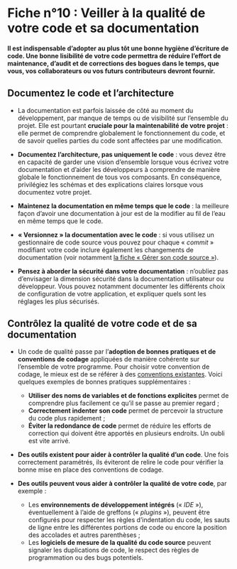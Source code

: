 # Fiche n°10 : Veiller à la qualité de votre code et sa documentation
#### Il est indispensable d’adopter au plus tôt une bonne hygiène d’écriture de code. Une bonne lisibilité de votre code permettra de réduire l’effort de maintenance, d’audit et de corrections des bogues dans le temps, que vous, vos collaborateurs ou vos futurs contributeurs devront fournir.


## Documentez le code et l’architecture

* La documentation est parfois laissée de côté au moment du développement, par manque de temps ou de visibilité sur l’ensemble du projet. Elle est pourtant **cruciale pour la maintenabilité de votre projet** : elle permet de comprendre globalement le fonctionnement du code, et de savoir quelles parties du code sont affectées par une modification.

* **Documentez l’architecture, pas uniquement le code** : vous devez être en capacité de garder une vision d’ensemble lorsque vous écrivez votre documentation et d’aider les développeurs à comprendre de manière globale le fonctionnement de tous vos composants. En conséquence, privilégiez les schémas et des explications claires lorsque vous documentez votre projet.

* **Maintenez la documentation en même temps que le code** : la meilleure façon d’avoir une documentation à jour est de la modifier au fil de l’eau en même temps que le code.

* **« Versionnez » la documentation avec le code** : si vous utilisez un gestionnaire de code source vous pouvez pour chaque « _commit_ » modifiant votre code inclure également les changements de documentation (voir notamment [la fiche « Gérer son code source »](#Fiche_n°4_:_Gérer_son_code_source)).

* **Pensez à aborder la sécurité dans votre documentation** : n’oubliez pas d’envisager la dimension sécurité dans la documentation utilisateur ou développeur. Vous pouvez notamment documenter les différents choix de configuration de votre application, et expliquer quels sont les réglages les plus sécurisés.

## Contrôlez la qualité de votre code et de sa documentation

* Un code de qualité passe par l’**adoption de bonnes pratiques et de conventions de codage** appliquées de manière cohérente sur l’ensemble de votre programme. Pour choisir votre convention de codage, le mieux est de se référer à des [conventions existantes](https://github.com/Kristories/awesome-guidelines). Voici quelques exemples de bonnes pratiques supplémentaires :
    * **Utiliser des noms de variables et de fonctions explicites** permet de comprendre plus facilement ce qu’il se passe au premier regard ;
    * **Correctement indenter son code** permet de percevoir la structure du code plus rapidement ;
    * **Éviter la redondance de code** permet de réduire les efforts de correction qui doivent être apportés en plusieurs endroits. Un oubli est vite arrivé.

* **Des outils existent pour aider à contrôler la qualité d’un code**. Une fois correctement paramétrés, ils éviteront de relire le code pour vérifier la bonne mise en place des conventions de codage.

* **Des outils peuvent vous aider à contrôler la qualité de votre code**, par exemple :

    * Les **environnements de développement intégrés** (« _IDE_ »), éventuellement à l’aide de greffons (« _plugins_ »), peuvent être configurés pour respecter les règles d’indentation du code, les sauts de ligne entre les différentes portions de code ou encore la position des accolades et autres parenthèses ;
    * Les **logiciels de mesure de la qualité du code source** peuvent signaler les duplications de code, le respect des règles de programmation ou des bugs potentiels.
